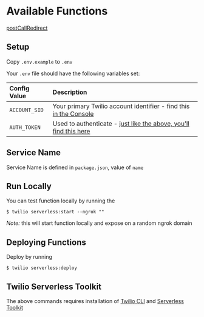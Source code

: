 # Available Functions
[postCallRedirect](readmes/postCallRedirect.md)

## Setup

Copy `.env.example` to `.env`

Your `.env` file should have the following variables set:

| Config Value | Description |
| :--| :-- |
| `ACCOUNT_SID`   | Your primary Twilio account identifier - find this [in the Console](https://www.twilio.com/console)|
| `AUTH_TOKEN`    | Used to authenticate - [just like the above, you'll find this here](https://www.twilio.com/console)|

## Service Name

Service Name is defined in `package.json`, value of `name`

## Run Locally

You can test function locally by running the

`$ twilio serverless:start --ngrok ""`

*Note:* this will start function locally and expose on a random ngrok domain

## Deploying Functions

Deploy by running

`$ twilio serverless:deploy`

## Twilio Serverless Toolkit

The above commands requires installation of [Twilio CLI](https://www.twilio.com/docs/twilio-cli/quickstart) and [Serverless Toolkit](https://www.twilio.com/docs/labs/serverless-toolkit)